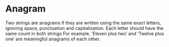 # Anagram

Two strings are anagrams if they are written using the same exact letters, ignoring space, punctuation and capitalization. 
Each letter should have the same count in both strings
For example, ‘Eleven plus two’ and ‘Twelve plus one’ are meaningful anagrams of each other.
